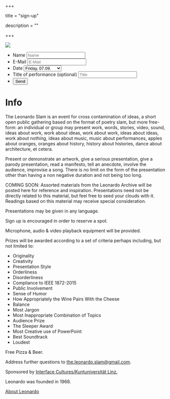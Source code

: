 +++

title = "sign-up"

description = ""

+++

<img src="LeonardoSlam_Web_.png">

<form action="https://formspree.io/the.leonardo.slam+signup@gmail.com"
      method="POST">
      <ul>
          <li>
                <label for="name">Name</label>
                <input type="text" name="name" placeholder="Name" required>
          </li>
          <li>
                <label for="email">E-Mail</label>
                <input type="email" name="_replyto" placeholder="E-Mail" required>
          </li>
          <li>
               <label for="date">Date</label>
    <select name="date">
          <option selected>Friday, 07.09.</option>
          <option>Saturday, 08.09.</option>
          <option>Sunday, 09.09.</option>
        </select>
          </li>
          <li>
               <label class="optional" for="performance">Title of performance (optional)</label>
    <input type="text" name="performance" placeholder="Title">
          </li>
          <li class="last">
              <input type="submit" value="Send">
          </li>
      </ul> 
</form>

# Info

The Leonardo Slam is an event for cross contamination of ideas, a short open public gathering based on the format of poetry slam, but more free-form: an individual or group may present work, words, stories, video, sound, ideas about work, work about ideas, work about work, ideas about ideas, work about nothing, ideas about music, music about performances, apples about oranges, oranges about history, history about histories, dance about architecture, et cetera.

Present or demonstrate an artwork, give a serious presentation, give a parody presentation, read a manifesto, tell an anecdote, involve the audience, improvise a song. There is no limit on the form of the presentation other than having a non negative duration and not being too long.

COMING SOON: Assorted materials from the Leonardo Archive will be posted here for reference and inspiration.  Presentations need not be directly related to this material, but feel free to seed your clouds with it.  Readings based on this material may receive special consideration.

Presentations may be given in any language.

Sign up is encouraged in order to reserve a spot.

Microphone, audio & video playback equipment will be provided.

Prizes will be awarded according to a set of criteria perhaps including, but not limited to:

* Originality
* Creativity
* Presentation Style
* Orderliness
* Disorderliness
* Compliance to IEEE 1872-2015
* Public Involvement
* Sense of Humor
* How Appropriately the Wine Pairs With the Cheese
* Balance
* Most Jargon
* Most Inappropriate Combination of Topics
* Audience Prize
* The Sleeper Award
* Most Creative use of PowerPoint
* Best Soundtrack
* Loudest

Free Pizza & Beer. 

Address further questions to <a href="mailto:the.leonardo.slam@gmail.com">the.leonardo.slam@gmail.com</a>.

Sponsored by <a href="https://www.ufg.at/Master-Programme.1594+M52087573ab0.0.html">Interface Cultures/Kuntuniversität Linz.</a>

Leonardo was founded in 1968.

<a href="https://www.leonardo.info/mission">About Leonardo</a>
